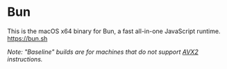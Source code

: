 # Bun

This is the macOS x64 binary for Bun, a fast all-in-one JavaScript runtime. https://bun.sh

_Note: "Baseline" builds are for machines that do not support [AVX2](https://en.wikipedia.org/wiki/Advanced_Vector_Extensions) instructions._
